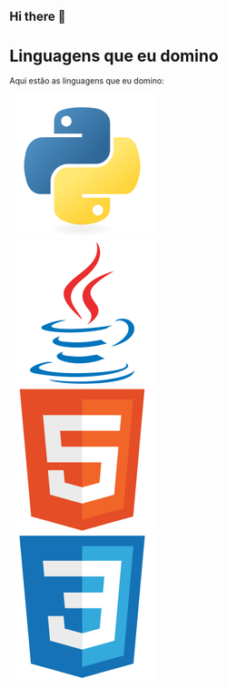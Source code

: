 ## Hi there 👋

<!--
**joabvieiradefranca/joabvieiradefranca** is a ✨ _special_ ✨ repository because its `README.md` (this file) appears on your GitHub profile.

Here are some ideas to get you started:

- 🔭 I’m currently working on ...
- 🌱 I’m currently learning ...
- 👯 I’m looking to collaborate on ...
- 🤔 I’m looking for help with ...
- 💬 Ask me about ...
- 📫 How to reach me: ...
- 😄 Pronouns: ...
- ⚡ Fun fact: ...
-->
# Linguagens que eu domino

Aqui estão as linguagens que eu domino:

![Python](https://raw.githubusercontent.com/devicons/devicon/master/icons/python/python-original.svg)
![Java](https://raw.githubusercontent.com/devicons/devicon/master/icons/java/java-original.svg)
![HTML](https://raw.githubusercontent.com/devicons/devicon/master/icons/html5/html5-original.svg)
![CSS](https://raw.githubusercontent.com/devicons/devicon/master/icons/css3/css3-original.svg)
